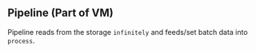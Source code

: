 ## Pipeline (Part of VM)

Pipeline reads from the storage `infinitely` and feeds/set batch data into `process`.